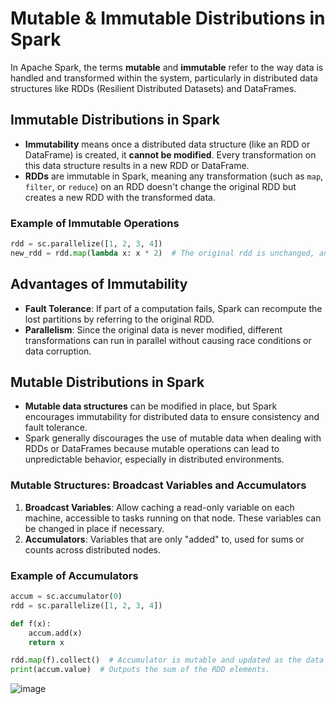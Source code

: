# Mutable & Immutable Distributions in Spark

In Apache Spark, the terms **mutable** and **immutable** refer to the way data is handled and transformed within the system, particularly in distributed data structures like RDDs (Resilient Distributed Datasets) and DataFrames.

## Immutable Distributions in Spark

- **Immutability** means once a distributed data structure (like an RDD or DataFrame) is created, it **cannot be modified**. Every transformation on this data structure results in a new RDD or DataFrame.
- **RDDs** are immutable in Spark, meaning any transformation (such as `map`, `filter`, or `reduce`) on an RDD doesn't change the original RDD but creates a new RDD with the transformed data.

### Example of Immutable Operations

```python
rdd = sc.parallelize([1, 2, 3, 4])
new_rdd = rdd.map(lambda x: x * 2)  # The original rdd is unchanged, and a new RDD is returned.

```

## Advantages of Immutability

- **Fault Tolerance**: If part of a computation fails, Spark can recompute the lost partitions by referring to the original RDD.
- **Parallelism**: Since the original data is never modified, different transformations can run in parallel without causing race conditions or data corruption.

## Mutable Distributions in Spark

- **Mutable data structures** can be modified in place, but Spark encourages immutability for distributed data to ensure consistency and fault tolerance.
- Spark generally discourages the use of mutable data when dealing with RDDs or DataFrames because mutable operations can lead to unpredictable behavior, especially in distributed environments.

### Mutable Structures: Broadcast Variables and Accumulators

1. **Broadcast Variables**: Allow caching a read-only variable on each machine, accessible to tasks running on that node. These variables can be changed in place if necessary.
2. **Accumulators**: Variables that are only "added" to, used for sums or counts across distributed nodes.

### Example of Accumulators

```python
accum = sc.accumulator(0)
rdd = sc.parallelize([1, 2, 3, 4])

def f(x):
    accum.add(x)
    return x

rdd.map(f).collect()  # Accumulator is mutable and updated as the data is processed.
print(accum.value)  # Outputs the sum of the RDD elements.

```


![image](https://github.com/user-attachments/assets/4067c42a-4126-4ad4-82c6-b36cd4d2ae9c)

